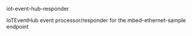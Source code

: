 iot-event-hub-responder 

IoTEventHub event processor/responder for the mbed-ethernet-sample endpoint

